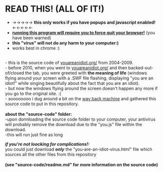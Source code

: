 # READ THIS!      (ALL OF IT!)
- →→→→→ <b>this only works if you have popups and javascript enabled!</b> ←←←←←<br>
- <b><u>running this program will require you to force quit your browser!</b></u> (you have been warned)<br>
- <b>this "virus" will not do any harm to your computer:)</b><br>
- works best in chrome :)<br>
<br>
- this is the source code of <a href="http://youareanidiot.org/">youareanidiot.org/</a> from 2004-2009.<br>
- before 2010, when you went to <a href="http://youareanidiot.org/">youareanidiot.org/</a> and then backed-out-of/closed the tab, you were greeted with <b>the meaning of life</b> (windows flying around your screen with a .SWF file flashing, displaying "you are an idiot!" while singing beautifully about the fact that you are an idiot).<br>
- but now the windows flying around the screen doesn't happen any more if you go to the original site. :(<br>
- soooooooo i dug around a bit on the <a href="https://archive.org/web/">way back machine</a> and gathered this source code to put in this repository.<br>
<br>
<b>about the "source-code" folder:</b><br>
-upon donnloading the source code folder to your computer, your antivirus will probably remove the download due to the "you.js" file within the download.<br>
-this will run just fine as long

<b><i>if you're not loocking for complications!:</i></b><br>
you could just download <i><b>only</b></i> the "you-are-an-idiot-virus.html" file which sources all the other files from this repository <br>
<br>
<b>(see "source-code/readme.md" for more information on the source code)</b>
